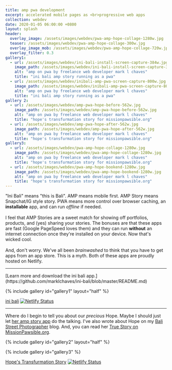 ```yaml
---
title: amp pwa development
excerpt: accelerated mobile pages as <br>progressive web apps
collection: webdev
date: 2020-01-05 06:00:00 +0800
layout: splash
header:
  overlay_image: /assets/images/webdev/pwa-amp-hope-collage-1280w.jpg
  teaser: /assets/images/webdev/pwa-amp-hope-collage-300w.jpg
  overlay_image_mob: /assets/images/webdev/pwa-amp-hope-collage-720w.jpg
  overlay_filter: 0.3
gallery1:
  - url: /assets/images/webdev/ini-bali-install-screen-capture-384w.jpg
    image_path: /assets/images/webdev/ini-bali-install-screen-capture-384w.jpg
    alt: "amp on pwa by freelance web developer mark l chaves"
    title: "ini bali amp story running as a pwa"
  - url: /assets/images/webdev/inibali-amp-pwa-screen-capture-800w.jpg
    image_path: /assets/images/webdev/inibali-amp-pwa-screen-capture-800w.jpg
    alt: "amp on pwa by freelance web developer mark l chaves"
    title: "ini bali amp story running as a pwa"
gallery 2:
  - url: /assets/images/webdev/amp-pwa-hope-before-562w.jpg
    image_path: /assets/images/webdev/amp-pwa-hope-before-562w.jpg
    alt: "amp on pwa by freelance web developer mark l chaves"
    title: "hope's transfurmation story for missionpawsible.org"
  - url: /assets/images/webdev/amp-pwa-hope-after-562w.jpg
    image_path: /assets/images/webdev/amp-pwa-hope-after-562w.jpg
    alt: "amp on pwa by freelance web developer mark l chaves"
    title: "hope's transfurmation story for missionpawsible.org"
gallery3:
  - url: /assets/images/webdev/pwa-amp-hope-collage-1280w.jpg
    image_path: /assets/images/webdev/pwa-amp-hope-collage-1280w.jpg
    alt: "amp on pwa by freelance web developer mark l chaves"
    title: "hope's transfurmation story for missionpawsible.org"
  - url: /assets/images/webdev/pwa-amp-hope-bookend-1280w.jpg
    image_path: /assets/images/webdev/pwa-amp-hope-bookend-1280w.jpg
    alt: "amp on pwa by freelance web developer mark l chaves"
    title: "hope's transfurmation story for missionpawsible.org"
---
```


<p class="p-wrapper">
  <span class="dropcap clearfix">"I</span>ni Bali" means "this is Bali". AMP means mobile first. AMP Story means Snapchat/IG style story. PWA means more control over browser caching, an <strong>installable</strong> app, and can run <em>offline</em> if needed. <br><br>
  I feel that AMP Stories are a sweet match for showing off portfolios, products, and (yes) sharing your stories. The bonuses are that these apps are fast (Google PageSpeed loves them) and they can run <strong>without</strong> an internet connection once they're installed on your device. Now that's wicked cool. <br><br>
  And, don't worry. We've all been <em>brainwashed</em> to think that you have to get apps from an app store. This is a myth. Both of these apps are proudly hosted on Netlify.
</p>
<hr>
[Learn more and download the ini bali app.](https://github.com/marklchaves/ini-bali/blob/master/README.md)

{% include gallery id="gallery1" layout="half" %}

[ini bali](https://inibali.caughtmyeye.cc) [![Netlify Status](https://api.netlify.com/api/v1/badges/60cb91f6-a638-4728-869a-796f7398f995/deploy-status)](https://app.netlify.com/sites/inibali/deploys)

<hr>

<p class="p-wrapper">
  <span class="dropcap clearfix">W</span>here do I begin to tell you about our <em>precious</em> Hope. Maybe I should just let <a href="https://hope.caughtmyeye.cc">her amp story app</a> do the talking. I've also wrote about Hope on my <a href="https://balistreetphotographer.com/2018/08/15/hope-fo-a-bali-dog-rescue/">Bali Street Photographer</a> blog. And, you can read her <a href="https://missionpawsible.org/project/hope/">True Story on MissionPawsible.org</a>.
</p>

{% include gallery id="gallery2" layout="half" %}

{% include gallery id="gallery3" %}

[Hope's Transfurmation Story](https://hope.caughtmyeye.cc) [![Netlify Status](https://api.netlify.com/api/v1/badges/67fc9ef7-1712-4802-932e-9f2b7692fef4/deploy-status)](https://app.netlify.com/sites/transfurmation/deploys)